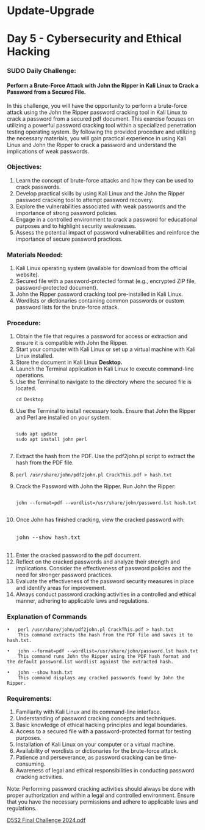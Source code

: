 # Update-Upgrade
<h1> Day 5 - Cybersecurity and Ethical Hacking </h1>
<h3>SUDO Daily Challenge: </h3> 
<h4>Perform a Brute-Force Attack with John the Ripper in Kali Linux to Crack a Password from a Secured File.</h4>
<p>In this challenge, you will have the opportunity to perform a brute-force attack using the John the Ripper password cracking tool in Kali Linux to crack a password from a secured pdf document. This exercise focuses on utilizing a powerful password cracking tool within a specialized penetration testing operating system. By following the provided procedure and utilizing the necessary materials, you will gain practical experience in using Kali Linux and John the Ripper to crack a password and understand the implications of weak passwords.</p>
<h3>Objectives:</h3>
<ol>
	<li>Learn the concept of brute-force attacks and how they can be used to crack passwords.</li>
	<li>Develop practical skills by using Kali Linux and the John the Ripper password cracking tool to attempt password recovery.</li>
	<li>Explore the vulnerabilities associated with weak passwords and the importance of strong password policies.</li>
	<li>Engage in a controlled environment to crack a password for educational purposes and to highlight security weaknesses.</li>
	<li>Assess the potential impact of password vulnerabilities and reinforce the importance of secure password practices.</li>
</ol>
<h3>Materials Needed:</h3>
<ol>
	<li>Kali Linux operating system (available for download from the official website).</li>
	<li>Secured file with a password-protected format (e.g., encrypted ZIP file, password-protected document).</li>
	<li>John the Ripper password cracking tool pre-installed in Kali Linux.</li>
	<li>Wordlists or dictionaries containing common passwords or custom password lists for the brute-force attack.</li>
</ol>
<h3>Procedure:</h3>
<ol>
	<li>Obtain the file that requires a password for access or extraction and ensure it is compatible with John the Ripper.</li>
	<li>Start your computer with Kali Linux or set up a virtual machine with Kali Linux installed.</li>
	<li>Store the document in Kali Linux <b>Desktop.</b></li>
	<li>Launch the Terminal application in Kali Linux to execute command-line operations.</li>
	<li>Use the Terminal to navigate to the directory where the secured file is located.<pre><code>cd Desktop</code></pre></li>
	<li>Use the Terminal to install necessary tools. Ensure that John the Ripper and Perl are installed on your system.<pre><code>
sudo apt update	     	  
sudo apt install john perl   
	</code></pre></li>
	<li>Extract the hash from the PDF. Use the pdf2john.pl script to extract the hash from the PDF file.</li>
	<li><pre><code>perl /usr/share/john/pdf2john.pl CrackThis.pdf > hash.txt</code></pre></li>
	<li>Crack the Password with John the Ripper. Run John the Ripper:<pre><code>
john --format=pdf --wordlist=/usr/share/john/password.lst hash.txt
	</code></pre></li>
	<li>Once John has finished cracking, view the cracked password with: <pre><code></code>
john --show hash.txt
	</pre></li>
	<li>Enter the cracked password to the pdf document.</li>
	<li>Reflect on the cracked passwords and analyze their strength and implications. Consider the effectiveness of password policies and the need for stronger password practices.</li>
	<li>Evaluate the effectiveness of the password security measures in place and identify areas for improvement.</li>
	<li>Always conduct password cracking activities in a controlled and ethical manner, adhering to applicable laws and regulations.</li>
</ol>
<h3>Explanation of Commands</h3>

	•	perl /usr/share/john/pdf2john.pl CrackThis.pdf > hash.txt
		This command extracts the hash from the PDF file and saves it to hash.txt.
	
	•	john --format=pdf --wordlist=/usr/share/john/password.lst hash.txt
		This command runs John the Ripper using the PDF hash format and the default password.lst wordlist against the extracted hash.
	
	•	john --show hash.txt
		This command displays any cracked passwords found by John the Ripper.

<h3>Requirements:</h3>
<ol>
	<li>Familiarity with Kali Linux and its command-line interface.</li>
	<li>Understanding of password cracking concepts and techniques.</li>
	<li>Basic knowledge of ethical hacking principles and legal boundaries.</li>
	<li>Access to a secured file with a password-protected format for testing purposes.</li>
	<li>Installation of Kali Linux on your computer or a virtual machine.</li>
	<li>Availability of wordlists or dictionaries for the brute-force attack.</li>
	<li>Patience and perseverance, as password cracking can be time-consuming.</li>
	<li>Awareness of legal and ethical responsibilities in conducting password cracking activities.
</li>
</ol>
<p>Note: Performing password cracking activities should always be done with proper authorization and within a legal and controlled environment. Ensure that you have the necessary permissions and adhere to applicable laws and regulations.</p>

[D5S2 Final Challenge 2024.pdf](https://github.com/user-attachments/files/15839622/D5S2.Final.Challenge.2024.pdf)
